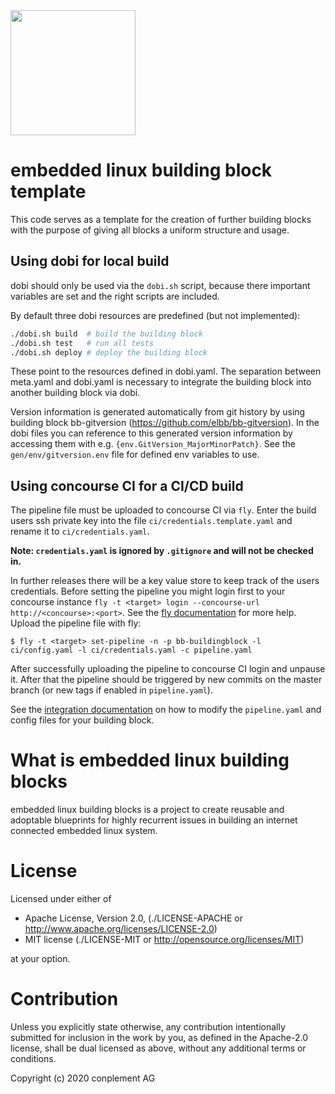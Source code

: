 <img src="https://raw.githubusercontent.com/elbb/bb-buildingblock/master/.assets/logo.png" height="200">

# embedded linux building block template

This code serves as a template for the creation of further building blocks with the purpose of giving all blocks a uniform structure and usage.

## Using dobi for local build

dobi should only be used via the `dobi.sh` script, because there important variables are set and the right scripts are included.

By default three dobi resources are predefined (but not implemented):

```sh
./dobi.sh build  # build the building block
./dobi.sh test   # run all tests
./dobi.sh deploy # deploy the building block
```

These point to the resources defined in dobi.yaml.
The separation between meta.yaml and dobi.yaml is necessary to integrate the building block into another building block via dobi.

Version information is generated automatically from git history by using building block bb-gitversion (<https://github.com/elbb/bb-gitversion>).
In the dobi files you can reference to this generated version information by accessing them with e.g. `{env.GitVersion_MajorMinorPatch}`. See the `gen/env/gitversion.env` file for defined env variables to use.

## Using concourse CI for a CI/CD build

The pipeline file must be uploaded to concourse CI via `fly`. 
Enter the build users ssh private key into the file `ci/credentials.template.yaml` and rename it to `ci/credentials.yaml`. 

**Note: `credentials.yaml` is ignored by `.gitignore` and will not be checked in.**

In further releases there will be a key value store to keep track of the users credentials.
Before setting the pipeline you might login first to your concourse instance `fly -t <target> login --concourse-url http://<concourse>:<port>`. See the [fly documentation](https://concourse-ci.org/fly.html) for more help.
Upload the pipeline file with fly:

    $ fly -t <target> set-pipeline -n -p bb-buildingblock -l ci/config.yaml -l ci/credentials.yaml -c pipeline.yaml

After successfully uploading the pipeline to concourse CI login and unpause it. After that the pipeline should be triggered by new commits on the master branch (or new tags if enabled in `pipeline.yaml`).

See the [integration documentation](README_CICD_INTEGRATION.md) on how to modify the `pipeline.yaml` and config files for your building block.

# What is embedded linux building blocks

embedded linux building blocks is a project to create reusable and
adoptable blueprints for highly recurrent issues in building an internet
connected embedded linux system.

# License

Licensed under either of

-   Apache License, Version 2.0, (./LICENSE-APACHE or <http://www.apache.org/licenses/LICENSE-2.0>)
-   MIT license (./LICENSE-MIT or <http://opensource.org/licenses/MIT>)

at your option.

# Contribution

Unless you explicitly state otherwise, any contribution intentionally
submitted for inclusion in the work by you, as defined in the Apache-2.0
license, shall be dual licensed as above, without any additional terms or
conditions.

Copyright (c) 2020 conplement AG
